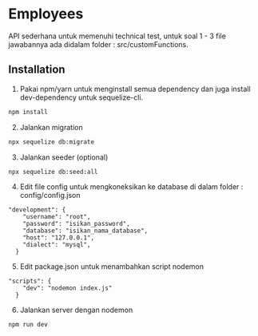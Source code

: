 # Employees

API sederhana untuk memenuhi technical test, untuk soal 1 - 3 file jawabannya ada didalam folder : src/customFunctions.

## Installation

1. Pakai npm/yarn untuk menginstall semua dependency dan juga install dev-dependency untuk sequelize-cli.

```bash
npm install
```

2. Jalankan migration
```bash
npx sequelize db:migrate
```

3. Jalankan seeder (optional)
```bash
npx sequelize db:seed:all
```

4. Edit file config untuk mengkoneksikan ke database di dalam folder : config/config.json
```
"development": {
    "username": "root",
    "password": "isikan_password",
    "database": "isikan_nama_database",
    "host": "127.0.0.1",
    "dialect": "mysql",
  }
```

5. Edit package.json untuk menambahkan script nodemon
```
"scripts": {
    "dev": "nodemon index.js"
  }
```

6. Jalankan server dengan nodemon
```bash
npm run dev
```
